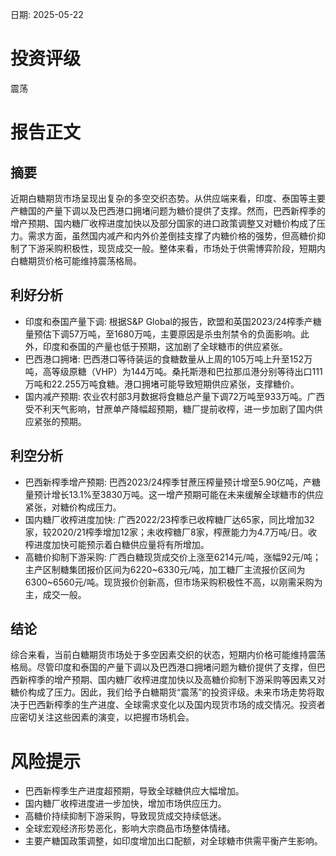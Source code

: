 
日期: 2025-05-22

# 投资评级

震荡

# 报告正文

## 摘要

近期白糖期货市场呈现出复杂的多空交织态势。从供应端来看，印度、泰国等主要产糖国的产量下调以及巴西港口拥堵问题为糖价提供了支撑。然而，巴西新榨季的增产预期、国内糖厂收榨进度加快以及部分国家的进口政策调整又对糖价构成了压力。需求方面，虽然国内减产和内外价差倒挂支撑了内糖价格的强势，但高糖价抑制了下游采购积极性，现货成交一般。整体来看，市场处于供需博弈阶段，短期内白糖期货价格可能维持震荡格局。

## 利好分析

* 印度和泰国产量下调: 根据S&P Global的报告，欧盟和英国2023/24榨季产糖量预估下调57万吨，至1680万吨，主要原因是杀虫剂禁令的负面影响。此外，印度和泰国的产量也低于预期，这加剧了全球糖市的供应紧张。
* 巴西港口拥堵: 巴西港口等待装运的食糖数量从上周的105万吨上升至152万吨，高等级原糖（VHP）为144万吨。桑托斯港和巴拉那瓜港分别等待出口111万吨和22.255万吨食糖。港口拥堵可能导致短期供应紧张，支撑糖价。
* 国内减产预期: 农业农村部3月数据将食糖总产量下调72万吨至933万吨。广西受不利天气影响，甘蔗单产降幅超预期，糖厂提前收榨，进一步加剧了国内供应紧张的预期。

## 利空分析

* 巴西新榨季增产预期: 巴西2023/24榨季甘蔗压榨量预计增至5.90亿吨，产糖量预计增长13.1%至3830万吨。这一增产预期可能在未来缓解全球糖市的供应紧张，对糖价构成压力。
* 国内糖厂收榨进度加快: 广西2022/23榨季已收榨糖厂达65家，同比增加32家，较2020/21榨季增加12家；未收榨糖厂8家，榨蔗能力为4.7万吨/日。收榨进度加快可能预示着白糖供应量将有所增加。
* 高糖价抑制下游采购: 广西白糖现货成交价上涨至6214元/吨，涨幅92元/吨；主产区制糖集团报价区间为6220~6330元/吨，加工糖厂主流报价区间为6300~6560元/吨。现货报价创新高，但市场采购积极性不高，以刚需采购为主，成交一般。

## 结论

综合来看，当前白糖期货市场处于多空因素交织的状态，短期内价格可能维持震荡格局。尽管印度和泰国的产量下调以及巴西港口拥堵问题为糖价提供了支撑，但巴西新榨季的增产预期、国内糖厂收榨进度加快以及高糖价抑制下游采购等因素又对糖价构成了压力。因此，我们给予白糖期货“震荡”的投资评级。未来市场走势将取决于巴西新榨季的生产进度、全球需求变化以及国内现货市场的成交情况。投资者应密切关注这些因素的演变，以把握市场机会。

# 风险提示

* 巴西新榨季生产进度超预期，导致全球糖供应大幅增加。
* 国内糖厂收榨进度进一步加快，增加市场供应压力。
* 高糖价持续抑制下游采购，导致现货成交持续低迷。
* 全球宏观经济形势恶化，影响大宗商品市场整体情绪。
* 主要产糖国政策调整，如印度增加出口配额，对全球糖市供需平衡产生影响。
